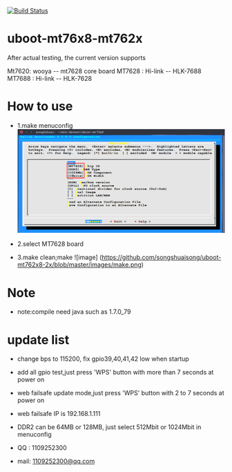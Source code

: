 [![Build
Status](https://travis-ci.com/songshuaisong/uboot-mt762x8-2x.svg?branch=master)](https://travis-ci.com/songshuaisong/uboot-mt762x8-2x)

# uboot-mt76x8-mt762x

After actual testing, the current version supports

Mt7620: wooya -- mt7628 core board
MT7628 : Hi-link -- HLK-7688
MT7688 : Hi-link -- HLK-7628

# How to use
* 1.make menuconfig
![image](https://github.com/songshuaisong/uboot-mt762x8-2x/blob/master/images/make-menuconfig.png)



* 2.select MT7628 board
* 3.make clean;make
![image] (https://github.com/songshuaisong/uboot-mt762x8-2x/blob/master/images/make.png)

# Note
* note:compile need java such as 1.7.0_79

# update list
* change bps to 115200, fix gpio39,40,41,42 low when startup
* add all gpio test,just press 'WPS' button with more than 7 seconds at power on
* web failsafe update mode,just press 'WPS' button with 2 to 7 seconds at power on
* web failsafe IP is 192.168.1.111
* DDR2 can be 64MB or 128MB, just select 512Mbit or 1024Mbit in menuconfig

* QQ : 1109252300
* mail: 1109252300@qq.com
